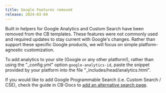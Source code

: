 ```yaml
---
title: Google Features removed
release: 2024-03-04
---
```


Built in helpers for Google Analytics and Custom Search have been removed from the CB templates. 
These features were not commonly used and required updates to stay current with Google's changes.
Rather than support these specific Google products, we will focus on simple platform-agnostic customization.

To add analytics to your site (Google or any other platform!), rather than using the "_config.yml" option `google-analytics-id`, paste the snippet provided by your platform into the file "_includes/head/analytics.html".

If you would like to add Google Programmable Search (i.e. Custom Search / CSE), check the guide in CB-Docs to [add an alternative search page](https://collectionbuilder.github.io/cb-docs/docs/advanced/google-search/).
